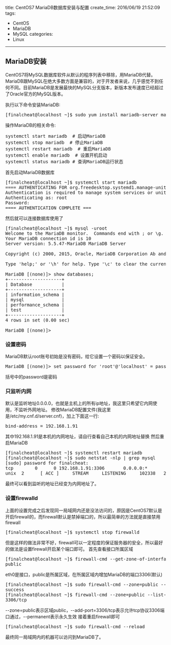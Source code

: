 title: CentOS7 MariaDB数据库安装与配置
create_time: 2016/06/19 21:52:09
tags:
- CentOS
- MariaDB
- MySQL
categories:
- Linux

---
## MariaDB安装
CentOS7将MySQL数据库软件从默认的程序列表中移除，用MariaDB代替。MariaDB跟MySQL在绝大多数方面是兼容的，对于开发者来说，几乎感觉不到任何不同。目前MariaDB是发展最快的MySQL分支版本，新版本发布速度已经超过了Oracle官方的MySQL版本。

执行以下命令安装MariaDB:
<pre>
[finalcheat@localhost ~]$ sudo yum install mariadb-server mariadb
</pre>
操作MariaDB的相关命令:
<pre>
systemctl start mariadb  # 启动MariaDB
systemctl stop mariadb  # 停止MariaDB
systemctl restart mariadb  # 重启MariaDB
systemctl enable mariadb  # 设置开机启动
systemctl status mariadb # 查询MariaDB运行状态
</pre>
首先启动MariaDB数据库
<pre>
[finalcheat@localhost ~]$ systemctl start mariadb
==== AUTHENTICATING FOR org.freedesktop.systemd1.manage-units ===
Authentication is required to manage system services or units.
Authenticating as: root
Password:
==== AUTHENTICATION COMPLETE ===
</pre>
然后就可以连接数据库使用了
<pre>
[finalcheat@localhost ~]$ mysql -uroot
Welcome to the MariaDB monitor.  Commands end with ; or \g.
Your MariaDB connection id is 10
Server version: 5.5.47-MariaDB MariaDB Server

Copyright (c) 2000, 2015, Oracle, MariaDB Corporation Ab and others.

Type 'help;' or '\h' for help. Type '\c' to clear the current input statement.

MariaDB [(none)]> show databases;
+--------------------+
| Database           |
+--------------------+
| information_schema |
| mysql              |
| performance_schema |
| test               |
+--------------------+
4 rows in set (0.00 sec)

MariaDB [(none)]>
</pre>

### 设置密码
MariaDB默认root账号初始是没有密码，给它设置一个密码以保证安全。
<pre>
MariaDB [(none)]> set password for 'root'@'localhost' = password('password');
</pre>
括号中的password是密码

### 只监听内网
默认是监听地址0.0.0.0，也就是主机上的所有ip地址，我这里只希望它内网使用，不监听外网地址。
修改MariaDB配置文件(我这里是/etc/my.cnf.d/server.cnf)，加上下面这一行:
<pre>
bind-address = 192.168.1.91
</pre>
其中192.168.1.91是本机的内网地址，请自行查看自己本机的内网地址替换
然后重启MariaDB
<pre>
[finalcheat@localhost ~]$ systemctl restart mariadb
[finalcheat@localhost ~]$ sudo netstat -nlp | grep mysql
[sudo] password for finalcheat:
tcp        0      0 192.168.1.91:3306       0.0.0.0:*               LISTEN      22726/mysqld
unix  2      [ ACC ]     STREAM     LISTENING     102338   22726/mysqld         /var/lib/mysql/mysql.sock
</pre>
最终可以看到监听的地址已经变为内网地址了。

### 设置firewalld
上面的设置完成之后发现同一局域网内还是没法访问的，原因是CentOS7默认是开启firewall的，而firewall默认是禁掉端口的，所以最简单的方法就是直接禁用firewall
<pre>
[finalcheat@localhost ~]$ systemctl stop firewalld
</pre>
但是这样的做法非常不好，firewall可以一定程度的保证服务器的安全，所以最好的做法是设置firewall开启某个端口即可。
首先查看接口所属区域
<pre>
[finalcheat@localhost ~]$ firewall-cmd --get-zone-of-interface=eth0
public
</pre>
eth0是接口，public是所属区域，在所属区域内增加MariaDB的端口3306(默认)
<pre>
[finalcheat@localhost ~]$ sudo firewall-cmd --zone=public --add-port=3306/tcp --permanent
success
[finalcheat@localhost ~]$ firewall-cmd --zone=public --list-ports
3306/tcp
</pre>
--zone=public表示区域public，--add-port=3306/tcp表示允许tcp协议3306端口通过，--permanent表示永久生效
接着重启firewall即可
<pre>
[finalcheat@localhost ~]$ sudo firewall-cmd --reload
</pre>
最终同一局域网内的机器可以访问到MariaDB了。
